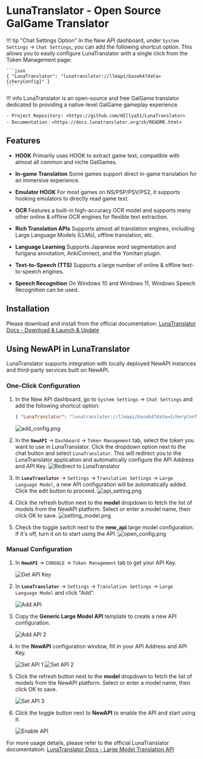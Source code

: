 # LunaTranslator - Open Source GalGame Translator

!!! tip "Chat Settings Option"
    In the New API dashboard, under `System Settings` -> `Chat Settings`, you can add the following shortcut option. This allows you to easily configure LunaTranslator with a single click from the Token Management page:

    ```json
    { "LunaTranslator": "lunatranslator://llmapi/base64?data={cheryConfig}" }
    ```

!!! info
    LunaTranslator is an open-source and free GalGame translator dedicated to providing a native-level GalGame gameplay experience.

    - Project Repository: <https://github.com/HIllya51/LunaTranslator>
    - Documentation：<https://docs.lunatranslator.org/zh/README.html>
## Features

- **HOOK** Primarily uses HOOK to extract game text, compatible with almost all common and niche GalGames.

- **In-game Translation** Some games support direct in-game translation for an immersive experience.

- **Emulator HOOK** For most games on NS/PSP/PSV/PS2, it supports hooking emulators to directly read game text.

- **OCR** Features a built-in high-accuracy OCR model and supports many other online & offline OCR engines for flexible text extraction.

- **Rich Translation APIs** Supports almost all translation engines, including Large Language Models (LLMs), offline translation, etc.

- **Language Learning** Supports Japanese word segmentation and furigana annotation, AnkiConnect, and the Yomitan plugin.

- **Text-to-Speech (TTS)** Supports a large number of online & offline text-to-speech engines.

- **Speech Recognition** On Windows 10 and Windows 11, Windows Speech Recognition can be used.

## Installation

Please download and install from the official documentation: [LunaTranslator Docs - Download & Launch & Update](https://docs.lunatranslator.org/en/README.html)

## Using NewAPI in LunaTranslator

LunaTranslator supports integration with locally deployed NewAPI instances and third-party services built on NewAPI.

### One-Click Configuration

1.  In the New API dashboard, go to `System Settings` -> `Chat Settings` and add the following shortcut option:
    ```json
    { "LunaTranslator": "lunatranslator://llmapi/base64?data={cheryConfig}" }
    ```
    ![add_config.png](../assets/luna_translator/add_config.png)

2.  In the **`NewAPI`** -> `Dashboard` -> `Token Management` tab, select the token you want to use in LunaTranslator. Click the dropdown option next to the chat button and select `LunaTranslator`. This will redirect you to the LunaTranslator application and automatically configure the API Address and API Key.
    ![Redirect to LunaTranslator](../assets/luna_translator/jump_to_app.png)

3.  In **`LunaTranslator`** -> `Settings` -> `Translation Settings` -> `Large Language Model`, a new API configuration will be automatically added. Click the edit button to proceed.
    ![api_setting.png](../assets/luna_translator/api_setting.png)

4.  Click the refresh button next to the **model** dropdown to fetch the list of models from the NewAPI platform. Select or enter a model name, then click OK to save.
    ![setting_model.png](../assets/luna_translator/setting_model.png)

5.  Check the toggle switch next to the **new_api** large model configuration. If it's off, turn it on to start using the API.
    ![open_config.png](../assets/luna_translator/open_config.png)

### Manual Configuration

1.  In **`NewAPI`** -> `CONSOLE` -> `Token Management` tab to get your API Key.

    ![Get API Key](../assets/luna_translator/copy_api_key.png)

2.  In **`LunaTranslator`** -> `Settings` -> `Translation Settings` -> `Large Language Model` and click "Add".

    ![Add API](../assets/luna_translator/add_api.png)

3.  Copy the **Generic Large Model API** template to create a new API configuration.

    ![Add API 2](../assets/luna_translator/add_api_2.png)

4.  In the **NewAPI** configuration window, fill in your API Address and API Key.

    ![Set API 1](../assets/luna_translator/setting_api.png)
    ![Set API 2](../assets/luna_translator/setting_api2.png)

5.  Click the refresh button next to the **model** dropdown to fetch the list of models from the NewAPI platform. Select or enter a model name, then click OK to save.

    ![Set API 3](../assets/luna_translator/setting_api3.png)

6.  Click the toggle button next to **NewAPI** to enable the API and start using it.

    ![Enable API](../assets/luna_translator/open_api.png)

For more usage details, please refer to the official LunaTranslator documentation: [LunaTranslator Docs - Large Model Translation API](https://docs.lunatranslator.org/en/guochandamoxing.html)